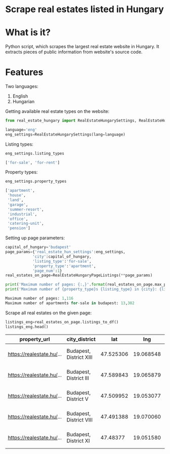# Scrape real estates listed in Hungary
# What is it?
Python script, which scrapes the largest real estate website in Hungary. It extracts pieces of public information from website's source code.
# Features

Two languages:
1. English
2. Hungarian

Getting available real estate types on the website:
```python
from real_estate_hungary import RealEstateHungarySettings, RealEstateHungaryPageListings
```
```python
language='eng'
eng_settings=RealEstateHungarySettings(lang=language)
```
Listing types:
```python
eng_settings.listing_types
```
```python
['for-sale', 'for-rent']
```
Property types:
```python
eng_settings.property_types
```
```python
['apartment',
 'house',
 'land',
 'garage',
 'summer-resort',
 'industrial',
 'office',
 'catering-unit',
 'pension']
```

Setting up page parameters:
```python
capital_of_hungary='budapest'
page_params={'real_estate_hun_settings':eng_settings,
            'city':capital_of_hungary,
            'listing_type':'for-sale',
            'property_type':'apartment',
            'page_num':1}
real_estates_on_page=RealEstateHungaryPageListings(**page_params)
```

```python
print('Maximum number of pages: {:,}'.format(real_estates_on_page.max_page))
print('Maximum number of {property_type}s {listing_type} in {city}: {listings:,}'.format(**{**real_estates_on_page.params, 'listings':real_estates_on_page.max_listing}))
```
```python
Maximum number of pages: 1,116
Maximum number of apartments for-sale in budapest: 13,382
```

Scrape all real estates on the given page:
```python
listings_eng=real_estates_on_page.listings_to_df()
listings_eng.head()
```
|property_url|city_district|lat|lng|building_material|condition_of_real_estate|area_size|price_in_eur|price_in_huf|convenience_level|desc|floors|orientation|ownership_status|type_of_heating|year_built|
|-------------------------|-----------------------|---------|---------|-------------------|---------------|-------|--------|--------|--------|--------|--------|--------|--------|--------|--------|
|https://realestate.hu/...|Budapest, District XIII|47.525306|19.068548|Brick|Building in progress|88 square meter|209092	|67430000|NaN|Translated text...|1st floor|Yard|NaN|In-house with unique meter|Newly built
|https://realestate.hu/...|Budapest, District III|47.589843|19.065879|Brick|Building in progress|85 square meter|204397	|65915850|NaN|Translated text...|Ground floor|NaN|NaN|In-house with unique meter|	Newly built
|https://realestate.hu/...|Budapest, District V|47.509952|19.053077|Brick|Renovated|83 square meter|213650|68900000|NaN	|Translated text...|3rd floor|Street front|NaN|Termosifone|	50+ years
|https://realestate.hu/...|Budapest, District VIII|47.491388|19.070060|Brick|Average|101 square meter|178610|57600000|Modern convenience|Translated text...|NaN|NaN|NaN|Convector|NaN
|https://realestate.hu/...|Budapest, District XI|47.48377|19.051580	|Brick|Good|129 square meter|369004|119000000|Modern convenience|Translated text...|4th floor|Panoramic|NaN|Termosifone|50+ years
